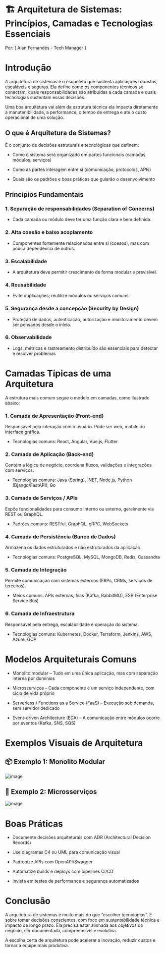 # 🏗️ Arquitetura de Sistemas: Princípios, Camadas e Tecnologias Essenciais

Por: [ Alan Fernandes - Tech Manager ]

# Introdução
A arquitetura de sistemas é o esqueleto que sustenta aplicações robustas, escaláveis e seguras. Ela define como os componentes técnicos se conectam, quais responsabilidades são atribuídas a cada camada e quais tecnologias sustentam essas decisões.

Uma boa arquitetura vai além da estrutura técnica ela impacta diretamente a manutenibilidade, a performance, o tempo de entrega e até o custo operacional de uma solução.

## O que é Arquitetura de Sistemas?
É o conjunto de decisões estruturais e tecnológicas que definem:

- Como o sistema será organizado em partes funcionais (camadas, módulos, serviços)

- Como as partes interagem entre si (comunicação, protocolos, APIs)

- Quais são os padrões e boas práticas que guiarão o desenvolvimento

## Princípios Fundamentais
### 1. Separação de responsabilidades (Separation of Concerns)

- Cada camada ou módulo deve ter uma função clara e bem definida.

### 2. Alta coesão e baixo acoplamento

- Componentes fortemente relacionados entre si (coesos), mas com pouca dependência de outros.

### 3. Escalabilidade

- A arquitetura deve permitir crescimento de forma modular e previsível.

### 4. Reusabilidade

- Evite duplicações; reutilize módulos ou serviços comuns.

### 5. Segurança desde a concepção (Security by Design)

- Proteção de dados, autenticação, autorização e monitoramento devem ser pensados desde o início.

### 6. Observabilidade

- Logs, métricas e rastreamento distribuído são essenciais para detectar e resolver problemas

# Camadas Típicas de uma Arquitetura
A estrutura mais comum segue o modelo em camadas, como ilustrado abaixo:

### 1. Camada de Apresentação (Front-end)
Responsável pela interação com o usuário. Pode ser web, mobile ou interface gráfica.

- Tecnologias comuns: React, Angular, Vue.js, Flutter

### 2. Camada de Aplicação (Back-end)
Contém a lógica de negócio, coordena fluxos, validações e integrações com serviços.

- Tecnologias comuns: Java (Spring), .NET, Node.js, Python (Django/FastAPI), Go

### 3. Camada de Serviços / APIs
Expõe funcionalidades para consumo interno ou externo, geralmente via REST ou GraphQL.

- Padrões comuns: RESTful, GraphQL, gRPC, WebSockets

### 4. Camada de Persistência (Banco de Dados)
Armazena os dados estruturados e não estruturados da aplicação.

- Tecnologias comuns: PostgreSQL, MySQL, MongoDB, Redis, Cassandra

### 5. Camada de Integração
Permite comunicação com sistemas externos (ERPs, CRMs, serviços de terceiros).

- Meios comuns: APIs externas, filas (Kafka, RabbitMQ), ESB (Enterprise Service Bus)

### 6. Camada de Infraestrutura
Responsável pela entrega, escalabilidade e operação do sistema.

- Tecnologias comuns: Kubernetes, Docker, Terraform, Jenkins, AWS, Azure, GCP

# Modelos Arquiteturais Comuns
- Monolito modular – Tudo em uma única aplicação, mas com separação interna por domínios

- Microsserviços – Cada componente é um serviço independente, com ciclo de vida próprio

- Serverless / Functions as a Service (FaaS) – Execução sob demanda, sem servidor dedicado

- Event-driven Architecture (EDA) – A comunicação entre módulos ocorre por eventos (Kafka, SNS, SQS)

# Exemplos Visuais de Arquitetura

## 📦 Exemplo 1: Monolito Modular
![image](https://github.com/user-attachments/assets/87dfb78f-2fc1-4b47-be6c-f70f3843bc28)


## 🧩 Exemplo 2: Microsserviços
![image](https://github.com/user-attachments/assets/2313409e-0c64-4a31-aa9e-52cfb4574c65)


# Boas Práticas
- Documente decisões arquiteturais com ADR (Architectural Decision Records)

- Use diagramas C4 ou UML para comunicação visual

- Padronize APIs com OpenAPI/Swagger

- Automatize builds e deploys com pipelines CI/CD

- Invista em testes de performance e segurança automatizados

# Conclusão
A arquitetura de sistemas é muito mais do que “escolher tecnologias”. É sobre tomar decisões conscientes, com foco em sustentabilidade técnica e impacto de longo prazo. Ela precisa estar alinhada aos objetivos do negócio, ser documentada, compreensível e evolutiva.

A escolha certa de arquitetura pode acelerar a inovação, reduzir custos e tornar a equipe mais produtiva.
